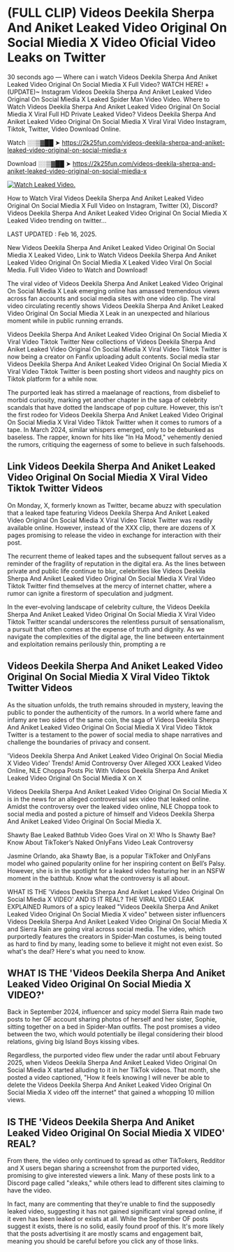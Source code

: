 # (FULL CLIP) Videos Deekila Sherpa And Aniket Leaked Video Original On Social Miedia X Video Oficial Video Leaks on Twitter

30 seconds ago — Where can i watch Videos Deekila Sherpa And Aniket Leaked Video Original On Social Miedia X Full Video? WATCH HERE! +(UPDATE)~ Instagram Videos Deekila Sherpa And Aniket Leaked Video Original On Social Miedia X Leaked Spider Man Video Video. Where to Watch Videos Deekila Sherpa And Aniket Leaked Video Original On Social Miedia X Viral Full HD Private Leaked Video? Videos Deekila Sherpa And Aniket Leaked Video Original On Social Miedia X Viral Viral Video Instagram, Tiktok, Twitter, Video Download Online.

Watch ░░▒▓██ ➤ https://2k25fun.com/videos-deekila-sherpa-and-aniket-leaked-video-original-on-social-miedia-x

Download ░░▒▓██ ➤ https://2k25fun.com/videos-deekila-sherpa-and-aniket-leaked-video-original-on-social-miedia-x

[![Watch Leaked Video.](https://miro.medium.com/v2/resize:fit:828/format:webp/1*cilzJN44JGOrTw9NJCrNHA.gif "Watch Leaked Video")](https://2k25fun.com/videos-deekila-sherpa-and-aniket-leaked-video-original-on-social-miedia-x)

How to Watch Viral Videos Deekila Sherpa And Aniket Leaked Video Original On Social Miedia X Full Video on Instagram, Twitter (X), Discord? Videos Deekila Sherpa And Aniket Leaked Video Original On Social Miedia X Leaked Video trending on twitter...

LAST UPDATED : Feb 16, 2025.

New Videos Deekila Sherpa And Aniket Leaked Video Original On Social Miedia X Leaked Video, Link to Watch Videos Deekila Sherpa And Aniket Leaked Video Original On Social Miedia X Leaked Video Viral On Social Media. Full Video Video to Watch and Download!

The viral video of Videos Deekila Sherpa And Aniket Leaked Video Original On Social Miedia X Leak emerging online has amassed tremendous views across fan accounts and social media sites with one video clip. The viral video circulating recently shows Videos Deekila Sherpa And Aniket Leaked Video Original On Social Miedia X Leak in an unexpected and hilarious moment while in public running errands.

Videos Deekila Sherpa And Aniket Leaked Video Original On Social Miedia X Viral Video Tiktok Twitter New collections of Videos Deekila Sherpa And Aniket Leaked Video Original On Social Miedia X Viral Video Tiktok Twitter is now being a creator on Fanfix uploading adult contents. Social media star Videos Deekila Sherpa And Aniket Leaked Video Original On Social Miedia X Viral Video Tiktok Twitter is been posting short videos and naughty pics on Tiktok platform for a while now.

The purported leak has stirred a maelanage of reactions, from disbelief to morbid curiosity, marking yet another chapter in the saga of celebrity scandals that have dotted the landscape of pop culture. However, this isn't the first rodeo for Videos Deekila Sherpa And Aniket Leaked Video Original On Social Miedia X Viral Video Tiktok Twitter when it comes to rumors of a tape. In March 2024, similar whispers emerged, only to be debunked as baseless. The rapper, known for hits like "In Ha Mood," vehemently denied the rumors, critiquing the eagerness of some to believe in such falsehoods.

## Link Videos Deekila Sherpa And Aniket Leaked Video Original On Social Miedia X Viral Video Tiktok Twitter Videos

On Monday, X, formerly known as Twitter, became abuzz with speculation that a leaked tape featuring Videos Deekila Sherpa And Aniket Leaked Video Original On Social Miedia X Viral Video Tiktok Twitter was readily available online. However, instead of the XXX clip, there are dozens of X pages promising to release the video in exchange for interaction with their post.

The recurrent theme of leaked tapes and the subsequent fallout serves as a reminder of the fragility of reputation in the digital era. As the lines between private and public life continue to blur, celebrities like Videos Deekila Sherpa And Aniket Leaked Video Original On Social Miedia X Viral Video Tiktok Twitter find themselves at the mercy of internet chatter, where a rumor can ignite a firestorm of speculation and judgment.

In the ever-evolving landscape of celebrity culture, the Videos Deekila Sherpa And Aniket Leaked Video Original On Social Miedia X Viral Video Tiktok Twitter scandal underscores the relentless pursuit of sensationalism, a pursuit that often comes at the expense of truth and dignity. As we navigate the complexities of the digital age, the line between entertainment and exploitation remains perilously thin, prompting a re

##  Videos Deekila Sherpa And Aniket Leaked Video Original On Social Miedia X Viral Video Tiktok Twitter Videos

As the situation unfolds, the truth remains shrouded in mystery, leaving the public to ponder the authenticity of the rumors. In a world where fame and infamy are two sides of the same coin, the saga of Videos Deekila Sherpa And Aniket Leaked Video Original On Social Miedia X Viral Video Tiktok Twitter is a testament to the power of social media to shape narratives and challenge the boundaries of privacy and consent.

'Videos Deekila Sherpa And Aniket Leaked Video Original On Social Miedia X Video Video' Trends! Amid Controversy Over Alleged XXX Leaked Video Online, NLE Choppa Posts Pic With Videos Deekila Sherpa And Aniket Leaked Video Original On Social Miedia X on X

Videos Deekila Sherpa And Aniket Leaked Video Original On Social Miedia X is in the news for an alleged controversial sex video that leaked online. Amidst the controversy over the leaked video online, NLE Choppa took to social media and posted a picture of himself and Videos Deekila Sherpa And Aniket Leaked Video Original On Social Miedia X.

Shawty Bae Leaked Bathtub Video Goes Viral on X! Who Is Shawty Bae? Know About TikToker’s Naked OnlyFans Video Leak Controversy

Jasmine Orlando, aka Shawty Bae, is a popular TikToker and OnlyFans model who gained popularity online for her inspiring content on Bell’s Palsy. However, she is in the spotlight for a leaked video featuring her in an NSFW moment in the bathtub. Know what the controversy is all about.

WHAT IS THE 'Videos Deekila Sherpa And Aniket Leaked Video Original On Social Miedia X VIDEO' AND IS IT REAL? THE VIRAL VIDEO LEAK EXPLAINED Rumors of a spicy leaked "Videos Deekila Sherpa And Aniket Leaked Video Original On Social Miedia X video" between sister influencers Videos Deekila Sherpa And Aniket Leaked Video Original On Social Miedia X and Sierra Rain are going viral across social media. The video, which purportedly features the creators in Spider-Man costumes, is being touted as hard to find by many, leading some to believe it might not even exist. So what's the deal? Here's what you need to know.

## WHAT IS THE 'Videos Deekila Sherpa And Aniket Leaked Video Original On Social Miedia X VIDEO?'

Back in September 2024, influencer and spicy model Sierra Rain made two posts to her OF account sharing photos of herself and her sister, Sophie, sitting together on a bed in Spider-Man outfits. The post promises a video between the two, which would potentially be illegal considering their blood relations, giving big Island Boys kissing vibes.

Regardless, the purported video flew under the radar until about February 2025, when Videos Deekila Sherpa And Aniket Leaked Video Original On Social Miedia X started alluding to it in her TikTok videos. That month, she posted a video captioned, "How it feels knowing I will never be able to delete the Videos Deekila Sherpa And Aniket Leaked Video Original On Social Miedia X video off the internet" that gained a whopping 10 million views.

## IS THE 'Videos Deekila Sherpa And Aniket Leaked Video Original On Social Miedia X VIDEO' REAL?

From there, the video only continued to spread as other TikTokers, Redditor and X users began sharing a screenshot from the purported video, promising to give interested viewers a link. Many of these posts link to a Discord page called "xleaks," while others lead to different sites claiming to have the video.

In fact, many are commenting that they're unable to find the supposedly leaked video, suggesting it has not gained significant viral spread online, if it even has been leaked or exists at all. While the September OF posts suggest it exists, there is no solid, easily found proof of this. It's more likely that the posts advertising it are mostly scams and engagement bait, meaning you should be careful before you click any of those links.